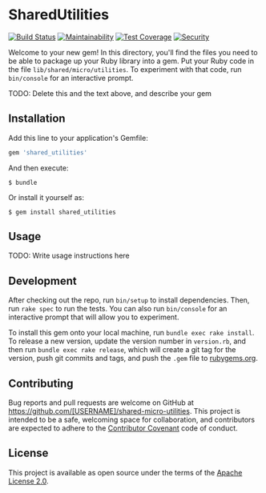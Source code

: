 # SharedUtilities

[![Build Status](https://travis-ci.org/ManageIQ/manageiq-api-common.svg)](https://travis-ci.org/ManageIQ/manageiq-api-common)
[![Maintainability](https://api.codeclimate.com/v1/badges/790ea6c77d82da6be68a/maintainability)](https://codeclimate.com/github/ManageIQ/manageiq-api-common/maintainability)
[![Test Coverage](https://api.codeclimate.com/v1/badges/790ea6c77d82da6be68a/test_coverage)](https://codeclimate.com/github/ManageIQ/manageiq-api-common/test_coverage)
[![Security](https://hakiri.io/github/ManageIQ/manageiq-api-common/master.svg)](https://hakiri.io/github/ManageIQ/manageiq-api-common/master)

Welcome to your new gem! In this directory, you'll find the files you need to be able to package up your Ruby library into a gem. Put your Ruby code in the file `lib/shared/micro/utilities`. To experiment with that code, run `bin/console` for an interactive prompt.

TODO: Delete this and the text above, and describe your gem

## Installation

Add this line to your application's Gemfile:

```ruby
gem 'shared_utilities'
```

And then execute:

    $ bundle

Or install it yourself as:

    $ gem install shared_utilities

## Usage

TODO: Write usage instructions here

## Development

After checking out the repo, run `bin/setup` to install dependencies. Then, run `rake spec` to run the tests. You can also run `bin/console` for an interactive prompt that will allow you to experiment.

To install this gem onto your local machine, run `bundle exec rake install`. To release a new version, update the version number in `version.rb`, and then run `bundle exec rake release`, which will create a git tag for the version, push git commits and tags, and push the `.gem` file to [rubygems.org](https://rubygems.org).

## Contributing

Bug reports and pull requests are welcome on GitHub at https://github.com/[USERNAME]/shared-micro-utilities. This project is intended to be a safe, welcoming space for collaboration, and contributors are expected to adhere to the [Contributor Covenant](http://contributor-covenant.org) code of conduct.

## License

This project is available as open source under the terms of the [Apache License 2.0](http://www.apache.org/licenses/LICENSE-2.0).
